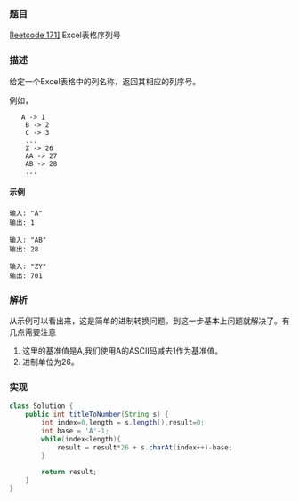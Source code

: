 ### 题目

[[leetcode 171]](https://leetcode-cn.com/problems/excel-sheet-column-number/) Excel表格序列号

### 描述

给定一个Excel表格中的列名称，返回其相应的列序号。

例如，
````
   A -> 1
    B -> 2
    C -> 3
    ...
    Z -> 26
    AA -> 27
    AB -> 28 
    ...

````
#### 示例

````
输入: "A"
输出: 1

输入: "AB"
输出: 28

输入: "ZY"
输出: 701
````


### 解析

从示例可以看出来，这是简单的进制转换问题。到这一步基本上问题就解决了。有几点需要注意

1. 这里的基准值是A,我们使用A的ASCII码减去1作为基准值。
2. 进制单位为26。   


### 实现

```java
class Solution {
    public int titleToNumber(String s) {
        int index=0,length = s.length(),result=0;
        int base = 'A'-1;
        while(index<length){
            result = result*26 + s.charAt(index++)-base;
        }
        
        return result;
    }
}
```

